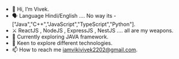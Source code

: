 - 👋 Hi, I’m Vivek.
- 🗣️ Language Hindi/English .... No way its - ["Java","C++","JavaScript","TypeScript","Python"].
- ⚔️ ReactJS , NodeJS , ExpressJS , NestJS .... all are my weapons.
- 📖 Currently exploring JAVA framework.
- 💞️ Keen to explore different technologies.
- 📫 How to reach me iamvikivivek2202@gmail.com.

<!---
ravan2202/ravan2202 is a ✨ special ✨ repository because its `README.md` (this file) appears on your GitHub profile.
You can click the Preview link to take a look at your changes.
--->
